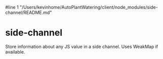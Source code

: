 #line 1 "/Users/kevinhome/AutoPlantWatering/client/node_modules/side-channel/README.md"
# side-channel
Store information about any JS value in a side channel. Uses WeakMap if available.
